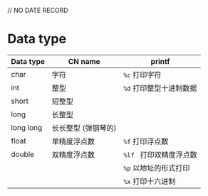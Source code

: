 // NO DATE RECORD

# Data type

| Data type | CN name             | printf                  |
| --------- | ------------------- | ----------------------- |
| char      | 字符                | `%c` 打印字符           |
| int       | 整型                | `%d` 打印整型十进制数据 |
| short     | 短整型              |                         |
| long      | 长整型              |                         |
| long long | 长长整型 (弹钢琴的) |                         |
| float     | 单精度浮点数        | `%f` 打印浮点数         |
| double    | 双精度浮点数        | `%lf ` 打印双精度浮点数 |
|           |                     | `%p` 以地址的形式打印   |
|           |                     | `%x` 打印十六进制       |


